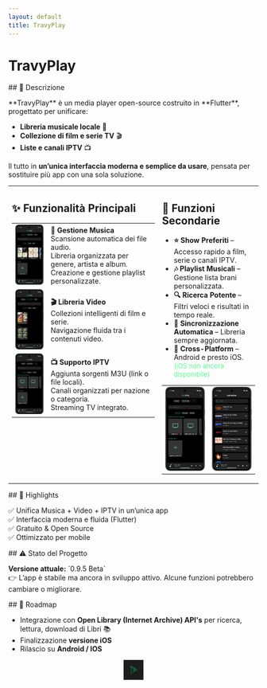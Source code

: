 ```yaml
---
layout: default
title: TravyPlay
---
```


# TravyPlay

<div class="section-center">

<p>## 📖 Descrizione</p>

<p>**TravyPlay** è un media player open-source costruito in **Flutter**, progettato per unificare:</p>  

<ul>
<li><strong>Libreria musicale locale</strong> 🎵</li>
<li><strong>Collezione di film e serie TV</strong> 🎬</li>
<li><strong>Liste e canali IPTV</strong> 📺</li>
</ul>

<p>Il tutto in <strong>un’unica interfaccia moderna e semplice da usare</strong>, pensata per sostituire più app con una sola soluzione.</p>

</div>

<table>
  <tr>
    <td style="width:60%; vertical-align:top;">
      <h2>✨ Funzionalità Principali</h2>
      <table>
        <tr>
          <td><img src="screenshots/Screenshot_TravyPlay2.png" width="120"/></td>
          <td>
            <strong>🎵 Gestione Musica</strong><br>
            Scansione automatica dei file audio.<br>
            Libreria organizzata per genere, artista e album.<br>
            Creazione e gestione playlist personalizzate.
          </td>
        </tr>
        <tr>
          <td><img src="screenshots/Screenshot_TravyPlay3.png" width="120"/></td>
          <td>
            <strong>🎬 Libreria Video</strong><br>
            Collezioni intelligenti di film e serie.<br>
            Navigazione fluida tra i contenuti video.
          </td>
        </tr>
        <tr>
          <td><img src="screenshots/Screenshot_TravyPlay4.png" width="120"/></td>
          <td>
            <strong>📺 Supporto IPTV</strong><br>
            Aggiunta sorgenti M3U (link o file locali).<br>
            Canali organizzati per nazione o categoria.<br>
            Streaming TV integrato.
          </td>
        </tr>
      </table>
    </td>
    <td style="width:40%; vertical-align:top;">
      <h2>🚀 Funzioni Secondarie</h2>
      <ul>
        <li><strong>⭐ Show Preferiti</strong> – Accesso rapido a film, serie o canali IPTV.</li>
        <li><strong>🎶 Playlist Musicali</strong> – Gestione lista brani personalizzata.</li>
        <li><strong>🔍 Ricerca Potente</strong> – Filtri veloci e risultati in tempo reale.</li>
        <li><strong>🔄 Sincronizzazione Automatica</strong> – Libreria sempre aggiornata.</li>
        <li><strong>📱 Cross-Platform</strong> – Android e presto iOS. <span style="font-size:0.95em; color:#56ff8a;">(iOS non ancora disponibile)</span></li>
      </ul>
      <div style="margin-top:10px;">
        <table>
          <tr>
            <td><img src="screenshots/Screenshot_TravyPlay4.png" width="200"/></td>
            <td><img src="screenshots/Screenshot_TravyPlay9.png" width="200"/></td>
          </tr>
        </table>
      </div>
    </td>
  </tr>
</table>

<div class="functions-center">

<p>## 🌟 Highlights</p>
<p>✅ Unifica Musica + Video + IPTV in un’unica app<br>
✅ Interfaccia moderna e fluida (Flutter)<br>
✅ Gratuito & Open Source<br>
✅ Ottimizzato per mobile</p>

<p>## ⚠️ Stato del Progetto</p>
<p><strong>Versione attuale:</strong> `0.9.5 Beta`<br>
👉 L’app è stabile ma ancora in sviluppo attivo. Alcune funzioni potrebbero cambiare o migliorare.</p>

<p>## 📅 Roadmap</p>
<ul class="roadmap">
<li>Integrazione con <strong>Open Library (Internet Archive) API's</strong> per ricerca, lettura, download di Libri 📚</li>
<li>Finalizzazione <strong>versione iOS</strong></li>
<li>Rilascio su <strong>Android / IOS</strong></li>
</ul>

</div>

<p align="center" style="font-size:14px; color:#56ff8a;">
  <img src="icon_travyplay.png" alt="TravyPlay Logo Footer" width="40"/>  
</p>
